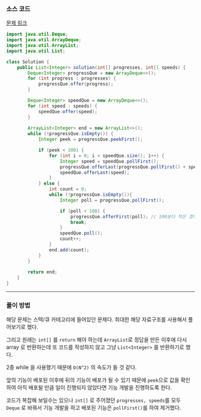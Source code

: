### 소스 코드

[문제 링크](https://school.programmers.co.kr/learn/courses/30/lessons/42586)

```java
import java.util.Deque;
import java.util.ArrayDeque;
import java.util.ArrayList;
import java.util.List;

class Solution {
    public List<Integer> solution(int[] progresses, int[] speeds) {
        Deque<Integer> progressQue = new ArrayDeque<>();
        for (int progress : progresses) {
            progressQue.offer(progress);
        }

        Deque<Integer> speedQue = new ArrayDeque<>();
        for (int speed : speeds) {
            speedQue.offer(speed);
        }
        
        ArrayList<Integer> end = new ArrayList<>();
        while (!progressQue.isEmpty()) {
            Integer peek = progressQue.peekFirst();

            if (peek < 100) {
                for (int i = 0; i < speedQue.size(); i++) {
                    Integer speed = speedQue.pollFirst();
                    progressQue.offerLast(progressQue.pollFirst() + speed);
                    speedQue.offerLast(speed);
                }
            } else {
                int count = 0;
                while (!progressQue.isEmpty()){
                    Integer poll = progressQue.pollFirst();

                    if (poll < 100) {
                        progressQue.offerFirst(poll); // 100보다 작은 경우 다시 넣고 for문 탈출
                        break;
                    }
                    speedQue.poll();
                    count++;
                }
                end.add(count);
            }
        }
        
        return end;
    }
}
```

---

### 풀이 방법

해당 문제는 스택/큐 카테고리에 들어있던 문제다. 최대한 해당 자료구조를 사용해서 풀어보기로 했다.

그리고 원래는 `int[]` 를 `return` 해야 하는데 `ArrayList`로 정답을 만든 이후에 다시 array 로 반환하는데 또 코드를 작성하지 않고 그냥 `List<Integer>` 를 반환하기로 했다.

2중 while 을 사용했기 때문에 `O(N^2)` 의 속도가 들 것 같다.

앞의 기능이 배포된 이후에 뒤의 기능이 배포가 될 수 있기 때문에 `peek`으로 값을 확인하여 아직 배포될 만큼 일이 진행되지 않았다면 기능 개발을 진행하도록 한다.

코드가 복잡해 보일수는 있으나 `int[]` 로 주어졌던 `progresses, speeds`를 모두 `Deque` 로 바꿔서 기능 개발을 하고 배포된 기능은 `pollFirst()`를 하여 제거했다.
